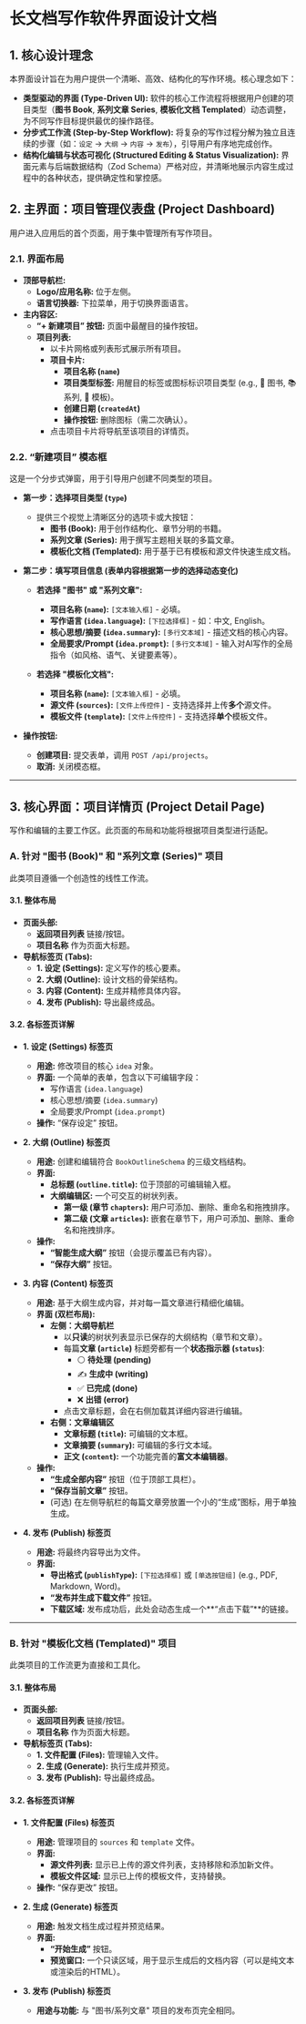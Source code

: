 # **长文档写作软件界面设计文档**

## **1. 核心设计理念**

本界面设计旨在为用户提供一个清晰、高效、结构化的写作环境。核心理念如下：

*   **类型驱动的界面 (Type-Driven UI):** 软件的核心工作流程将根据用户创建的项目类型（**图书 Book**, **系列文章 Series**, **模板化文档 Templated**）动态调整，为不同写作目标提供最优的操作路径。
*   **分步式工作流 (Step-by-Step Workflow):** 将复杂的写作过程分解为独立且连续的步骤（如：`设定` -> `大纲` -> `内容` -> `发布`），引导用户有序地完成创作。
*   **结构化编辑与状态可视化 (Structured Editing & Status Visualization):** 界面元素与后端数据结构（Zod Schema）严格对应，并清晰地展示内容生成过程中的各种状态，提供确定性和掌控感。

## **2. 主界面：项目管理仪表盘 (Project Dashboard)**

用户进入应用后的首个页面，用于集中管理所有写作项目。

### **2.1. 界面布局**

*   **顶部导航栏:**
    *   **Logo/应用名称:** 位于左侧。
    *   **语言切换器:** 下拉菜单，用于切换界面语言。
*   **主内容区:**
    *   **“+ 新建项目” 按钮:** 页面中最醒目的操作按钮。
    *   **项目列表:**
        *   以卡片网格或列表形式展示所有项目。
        *   **项目卡片:**
            *   **项目名称 (`name`)**
            *   **项目类型标签:** 用醒目的标签或图标标识项目类型 (e.g., 📖 图书, 📚 系列, 📄 模板)。
            *   **创建日期 (`createdAt`)**
            *   **操作按钮:** 删除图标（需二次确认）。
        *   点击项目卡片将导航至该项目的详情页。

### **2.2. “新建项目” 模态框**

这是一个分步式弹窗，用于引导用户创建不同类型的项目。

*   **第一步：选择项目类型 (`type`)**
    *   提供三个视觉上清晰区分的选项卡或大按钮：
        *   **图书 (Book):** 用于创作结构化、章节分明的书籍。
        *   **系列文章 (Series):** 用于撰写主题相关联的多篇文章。
        *   **模板化文档 (Templated):** 用于基于已有模板和源文件快速生成文档。

*   **第二步：填写项目信息 (表单内容根据第一步的选择动态变化)**

    *   **若选择 "图书" 或 "系列文章":**
        *   **项目名称 (`name`):** `[文本输入框]` - 必填。
        *   **写作语言 (`idea.language`):** `[下拉选择框]` - 如：中文, English。
        *   **核心思想/摘要 (`idea.summary`):** `[多行文本域]` - 描述文档的核心内容。
        *   **全局要求/Prompt (`idea.prompt`):** `[多行文本域]` - 输入对AI写作的全局指令（如风格、语气、关键要素等）。

    *   **若选择 "模板化文档":**
        *   **项目名称 (`name`):** `[文本输入框]` - 必填。
        *   **源文件 (`sources`):** `[文件上传控件]` - 支持选择并上传**多个**源文件。
        *   **模板文件 (`template`):** `[文件上传控件]` - 支持选择**单个**模板文件。

*   **操作按钮:**
    *   **创建项目:** 提交表单，调用 `POST /api/projects`。
    *   **取消:** 关闭模态框。

---

## **3. 核心界面：项目详情页 (Project Detail Page)**

写作和编辑的主要工作区。此页面的布局和功能将根据项目类型进行适配。

### **A. 针对 "图书 (Book)" 和 "系列文章 (Series)" 项目**

此类项目遵循一个创造性的线性工作流。

#### **3.1. 整体布局**

*   **页面头部:**
    *   **返回项目列表** 链接/按钮。
    *   **项目名称** 作为页面大标题。
*   **导航标签页 (Tabs):**
    *   **1. 设定 (Settings):** 定义写作的核心要素。
    *   **2. 大纲 (Outline):** 设计文档的骨架结构。
    *   **3. 内容 (Content):** 生成并精修具体内容。
    *   **4. 发布 (Publish):** 导出最终成品。

#### **3.2. 各标签页详解**

*   **1. 设定 (Settings) 标签页**
    *   **用途:** 修改项目的核心 `idea` 对象。
    *   **界面:** 一个简单的表单，包含以下可编辑字段：
        *   写作语言 (`idea.language`)
        *   核心思想/摘要 (`idea.summary`)
        *   全局要求/Prompt (`idea.prompt`)
    *   **操作:** “保存设定” 按钮。

*   **2. 大纲 (Outline) 标签页**
    *   **用途:** 创建和编辑符合 `BookOutlineSchema` 的三级文档结构。
    *   **界面:**
        *   **总标题 (`outline.title`):** 位于顶部的可编辑输入框。
        *   **大纲编辑区:** 一个可交互的树状列表。
            *   **第一级 (章节 `chapters`):** 用户可添加、删除、重命名和拖拽排序。
            *   **第二级 (文章 `articles`):** 嵌套在章节下，用户可添加、删除、重命名和拖拽排序。
    *   **操作:**
        *   **“智能生成大纲”** 按钮（会提示覆盖已有内容）。
        *   **“保存大纲”** 按钮。

*   **3. 内容 (Content) 标签页**
    *   **用途:** 基于大纲生成内容，并对每一篇文章进行精细化编辑。
    *   **界面 (双栏布局):**
        *   **左侧：大纲导航栏**
            *   以**只读**的树状列表显示已保存的大纲结构（章节和文章）。
            *   每篇**文章 (`article`)** 标题旁都有一个**状态指示器 (`status`)**:
                *   ⚪ **待处理 (pending)**
                *   ✍️ **生成中 (writing)**
                *   ✅ **已完成 (done)**
                *   ❌ **出错 (error)**
            *   点击文章标题，会在右侧加载其详细内容进行编辑。
        *   **右侧：文章编辑区**
            *   **文章标题 (`title`):** 可编辑的文本框。
            *   **文章摘要 (`summary`):** 可编辑的多行文本域。
            *   **正文 (`content`):** 一个功能完善的**富文本编辑器**。
    *   **操作:**
        *   **“生成全部内容”** 按钮（位于顶部工具栏）。
        *   **“保存当前文章”** 按钮。
        *   (可选) 在左侧导航栏的每篇文章旁放置一个小的“生成”图标，用于单独生成。

*   **4. 发布 (Publish) 标签页**
    *   **用途:** 将最终内容导出为文件。
    *   **界面:**
        *   **导出格式 (`publishType`):** `[下拉选择框]` 或 `[单选按钮组]` (e.g., PDF, Markdown, Word)。
        *   **“发布并生成下载文件”** 按钮。
        *   **下载区域:** 发布成功后，此处会动态生成一个**“点击下载”**的链接。

---

### **B. 针对 "模板化文档 (Templated)" 项目**

此类项目的工作流更为直接和工具化。

#### **3.1. 整体布局**

*   **页面头部:**
    *   **返回项目列表** 链接/按钮。
    *   **项目名称** 作为页面大标题。
*   **导航标签页 (Tabs):**
    *   **1. 文件配置 (Files):** 管理输入文件。
    *   **2. 生成 (Generate):** 执行生成并预览。
    *   **3. 发布 (Publish):** 导出最终成品。

#### **3.2. 各标签页详解**

*   **1. 文件配置 (Files) 标签页**
    *   **用途:** 管理项目的 `sources` 和 `template` 文件。
    *   **界面:**
        *   **源文件列表:** 显示已上传的源文件列表，支持移除和添加新文件。
        *   **模板文件区域:** 显示已上传的模板文件，支持替换。
    *   **操作:** “保存更改” 按钮。

*   **2. 生成 (Generate) 标签页**
    *   **用途:** 触发文档生成过程并预览结果。
    *   **界面:**
        *   **“开始生成”** 按钮。
        *   **预览窗口:** 一个只读区域，用于显示生成后的文档内容（可以是纯文本或渲染后的HTML）。

*   **3. 发布 (Publish) 标签页**
    *   **用途与功能:** 与 "图书/系列文章" 项目的发布页完全相同。